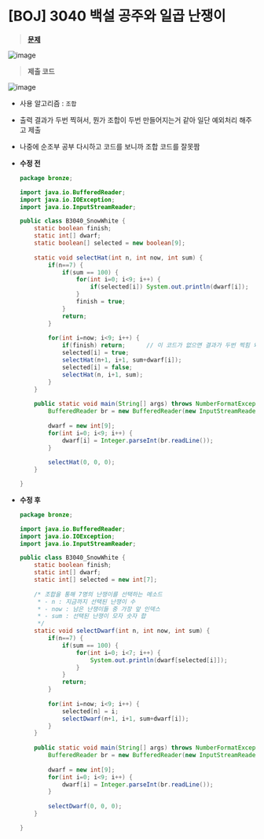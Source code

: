 # [BOJ] 3040 백설 공주와 일곱 난쟁이
> **[문제](https://www.acmicpc.net/problem/3040)**
> 
![image](https://user-images.githubusercontent.com/80896077/174942766-0d19e0c2-75c7-4b0d-975a-4a258f324c3f.png)

> **제출 코드**

![image](https://user-images.githubusercontent.com/80896077/174942807-1be0f1ab-4e50-41c1-8295-a81c34a811d3.png)

- 사용 알고리즘 : `조합`
- 출력 결과가 두번 찍혀서, 뭔가 조합이 두번 만들어지는거 같아 일단 예외처리 해주고 제출
- 나중에 순조부 공부 다시하고 코드를 보니까 조합 코드를 잘못짬
    
- **수정 전**
    
    ```java
    package bronze;
    
    import java.io.BufferedReader;
    import java.io.IOException;
    import java.io.InputStreamReader;
    
    public class B3040_SnowWhite {
    	static boolean finish;
    	static int[] dwarf;
    	static boolean[] selected = new boolean[9];
    	
    	static void selectHat(int n, int now, int sum) {
    		if(n==7) {
    			if(sum == 100) {
    				for(int i=0; i<9; i++) {
    					if(selected[i]) System.out.println(dwarf[i]);
    				}
    				finish = true;
    			}
    			return;
    		}
    		
    		for(int i=now; i<9; i++) {
    			if(finish) return;		// 이 코드가 없으면 결과가 두번 찍힘 왜지
    			selected[i] = true;
    			selectHat(n+1, i+1, sum+dwarf[i]);
    			selected[i] = false;
    			selectHat(n, i+1, sum);
    		}
    	}
    	
    	public static void main(String[] args) throws NumberFormatException, IOException {
    		BufferedReader br = new BufferedReader(new InputStreamReader(System.in));
    		
    		dwarf = new int[9];
    		for(int i=0; i<9; i++) {
    			dwarf[i] = Integer.parseInt(br.readLine());
    		}
    		
    		selectHat(0, 0, 0);
    	}
    
    }
    ```
    
- **수정 후**
    
    ```java
    package bronze;
    
    import java.io.BufferedReader;
    import java.io.IOException;
    import java.io.InputStreamReader;
    
    public class B3040_SnowWhite {
    	static boolean finish;
    	static int[] dwarf;
    	static int[] selected = new int[7];
    	
    	/* 조합을 통해 7명의 난쟁이를 선택하는 메소드
    	 * - n : 지금까지 선택된 난쟁이 수
    	 * - now : 남은 난쟁이들 중 가장 앞 인덱스
    	 * - sum : 선택된 난쟁이 모자 숫자 합
    	 */
    	static void selectDwarf(int n, int now, int sum) {
    		if(n==7) {
    			if(sum == 100) {
    				for(int i=0; i<7; i++) {
    					System.out.println(dwarf[selected[i]]);
    				}
    			}
    			return;
    		}
    		
    		for(int i=now; i<9; i++) {
    			selected[n] = i;
    			selectDwarf(n+1, i+1, sum+dwarf[i]);
    		}
    	}
    	
    	public static void main(String[] args) throws NumberFormatException, IOException {
    		BufferedReader br = new BufferedReader(new InputStreamReader(System.in));
    		
    		dwarf = new int[9];
    		for(int i=0; i<9; i++) {
    			dwarf[i] = Integer.parseInt(br.readLine());
    		}
    		
    		selectDwarf(0, 0, 0);
    	}
    
    }
    ```
